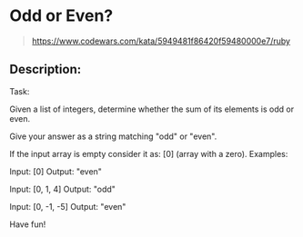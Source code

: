 # Odd or Even?

> https://www.codewars.com/kata/5949481f86420f59480000e7/ruby

## Description:
Task:

Given a list of integers, determine whether the sum of its elements is odd or even.

Give your answer as a string matching "odd" or "even".

If the input array is empty consider it as: [0] (array with a zero).
Examples:

Input: [0]
Output: "even"

Input: [0, 1, 4]
Output: "odd"

Input: [0, -1, -5]
Output: "even"

Have fun!

